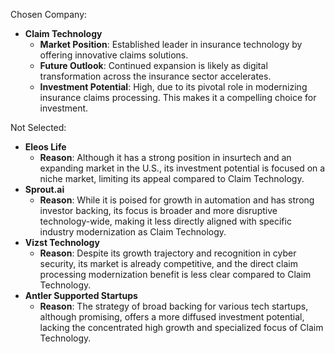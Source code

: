 Chosen Company:
- **Claim Technology**
  - **Market Position**: Established leader in insurance technology by offering innovative claims solutions.
  - **Future Outlook**: Continued expansion is likely as digital transformation across the insurance sector accelerates.
  - **Investment Potential**: High, due to its pivotal role in modernizing insurance claims processing. This makes it a compelling choice for investment.

Not Selected:
- **Eleos Life**
  - **Reason**: Although it has a strong position in insurtech and an expanding market in the U.S., its investment potential is focused on a niche market, limiting its appeal compared to Claim Technology.
- **Sprout.ai**
  - **Reason**: While it is poised for growth in automation and has strong investor backing, its focus is broader and more disruptive technology-wide, making it less directly aligned with specific industry modernization as Claim Technology.
- **Vizst Technology**
  - **Reason**: Despite its growth trajectory and recognition in cyber security, its market is already competitive, and the direct claim processing modernization benefit is less clear compared to Claim Technology.
- **Antler Supported Startups**
  - **Reason**: The strategy of broad backing for various tech startups, although promising, offers a more diffused investment potential, lacking the concentrated high growth and specialized focus of Claim Technology.